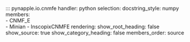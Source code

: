 ::: pynapple.io.cnmfe
	handler: python
	selection:
		docstring_style: numpy
		members:	
			- CNMF_E		
			- Minian
			- InscopixCNMFE
	rendering:
		show_root_heading: false
		show_source: true
		show_category_heading: false
		members_order: source
